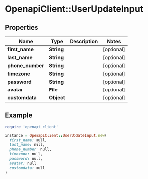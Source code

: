 # OpenapiClient::UserUpdateInput

## Properties

| Name | Type | Description | Notes |
| ---- | ---- | ----------- | ----- |
| **first_name** | **String** |  | [optional] |
| **last_name** | **String** |  | [optional] |
| **phone_number** | **String** |  | [optional] |
| **timezone** | **String** |  | [optional] |
| **password** | **String** |  | [optional] |
| **avatar** | **File** |  | [optional] |
| **customdata** | **Object** |  | [optional] |

## Example

```ruby
require 'openapi_client'

instance = OpenapiClient::UserUpdateInput.new(
  first_name: null,
  last_name: null,
  phone_number: null,
  timezone: null,
  password: null,
  avatar: null,
  customdata: null
)
```

